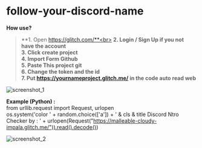 # follow-your-discord-name

**How use?**<br>

> **1. Open https://glitch.com/**<br>
> **2. Login / Sign Up if you not have the account**<br>
> **3. Click create project**<br>
> **4. Import Form Github**<br>
> **5. Paste This project git**<br>
> **6. Change the token and the id**<br>
> **7. Put https://yournameproject.glitch.me/ in the code auto read web**<br>

![screenshot_1](https://cdn.glitch.com/99ac35fb-b7e1-47fb-b190-d98db058723e%2Funknown.PNG?v=1596003990590)<br>

**Example (Python) :**<br>
from urllib.request import Request, urlopen<br>
os.system('color ' + random.choice(['a']) + ' & cls & title Discord Ntro Checker by : ' +  urlopen(Request("https://malleable-cloudy-impala.glitch.me/")).read().decode())<br>

![screenshot_2](https://cdn.glitch.com/2fcf5531-aefe-4801-9028-30a609b7910c%2Foutput.PNG?v=1596004692091)<br>
